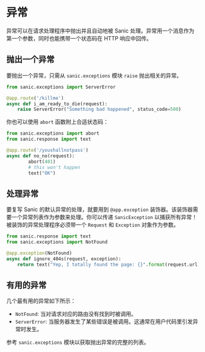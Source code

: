 # 异常

异常可以在请求处理程序中抛出并且自动地被 Sanic 处理。异常用一个消息作为第一个参数，同时也能携带一个状态码在 HTTP 响应中回传。

## 抛出一个异常

要抛出一个异常，只需从 `sanic.exceptions` 模块 `raise` 抛出相关的异常。

```python
from sanic.exceptions import ServerError

@app.route('/killme')
async def i_am_ready_to_die(request):
	raise ServerError("Something bad happened", status_code=500)
```

你也可以使用 `abort` 函数附上合适状态码：

```python
from sanic.exceptions import abort
from sanic.response import text

@app.route('/youshallnotpass')
async def no_no(request):
        abort(401)
        # this won't happen
        text("OK")
```

## 处理异常

要复写 Sanic 的默认异常的处理，就要用到 `@app.exception`
装饰器。该装饰器需要一个异常列表作为参数来处理。你可以传递 `SanicException` 以捕获所有异常！被装饰的异常处理程序必须带一个 `Request` 和 `Exception` 对象作为参数。

```python
from sanic.response import text
from sanic.exceptions import NotFound

@app.exception(NotFound)
async def ignore_404s(request, exception):
	return text("Yep, I totally found the page: {}".format(request.url))
```

## 有用的异常

几个最有用的异常如下所示：

- `NotFound`: 当对请求对应的路由没有找到时被调用。
- `ServerError`: 当服务器发生了某些错误是被调用。这通常在用户代码里引发异常时发生。

参考 `sanic.exceptions` 模块以获取抛出异常的完整的列表。
